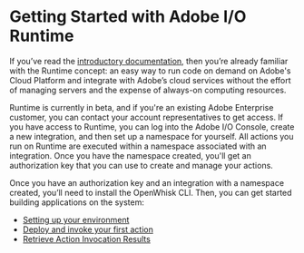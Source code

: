 # Getting Started with Adobe I/O Runtime

If you&rsquo;ve read the [introductory documentation](overview/what_is_runtime.md), then you&rsquo;re already familiar with the Runtime concept: an easy way to run code on demand on Adobe's Cloud Platform and integrate with Adobe&rsquo;s cloud services without the effort of managing servers and the expense of always-on computing resources.  

Runtime is currently in beta, and if you're an existing Adobe Enterprise customer, you can contact your account representatives to get access. If you have access to Runtime, you can log into the Adobe I/O Console, create a new integration, and then set up a namespace for yourself. All actions you run on Runtime are executed within a namespace associated with an integration. Once you have the namespace created, you'll get an authorization key that you can use to create and manage your actions.

Once you have an authorization key and an integration with a namespace created, you&rsquo;ll need to install the OpenWhisk CLI. Then, you can get started building applications on the system:


* [Setting up your environment](quickstarts/setup.md)
* [Deploy and invoke your first action](quickstarts/deploy.md)
* [Retrieve Action Invocation Results](quickstarts/activations.md) 